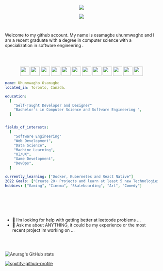  <p align = "center" >
<img src="https://capsule-render.vercel.app/api?type=waving&color=auto&height=200&section=header&text=Hello&fontSize=90" />
</p>  

<!-- for reference on how to get header https://github.com/kyechan99/capsule-render-->



<p  height = "100" align = "center" width="500" height="500">
  <img  src="https://img.etimg.com/thumb/msid-84146083,width-1015,height-761,imgsize-638053,resizemode-8,quality-100/prime/technology-and-startups/booting-up-developer-economy-how-tech-startups-are-helping-coders-build-and-test-software-faster.jpg"/>
</p>


<!--
**OsamagbeMichael/OsamagbeMichael** is a ✨ _special_ ✨ repository because its `README.md` (this file) appears on your GitHub profile.

Here are some ideas to get you started:-->
<Br>

Welcome to my github account. My name is osamagbe uhunmwagho and I am a recent graduate with a degree in computer science with a specialization in software engineering . 

<Br><Br>









<p float = "left" align = "center">

  <img height="30" src="https://camo.githubusercontent.com/370d38fc5644d76a1e4866a6c46be390616758c449ec0daff7ee15e429b165bd/68747470733a2f2f696d672e736869656c64732e696f2f62616467652f2d507974686f6e2d3938623938323f7374796c653d666f722d7468652d6261646765266c6f676f3d707974686f6e266c6f676f436f6c6f723d393862393832266c6162656c436f6c6f723d323832383238"/>

  <img height="30" src="https://camo.githubusercontent.com/455be3a3fb7c8df894c8c03946ad019f6db5c5ebf84c64a603c9c00e035b9615/68747470733a2f2f696d672e736869656c64732e696f2f62616467652f2d48544d4c2d6335383534353f7374796c653d666f722d7468652d6261646765266c6f676f3d68746d6c35266c6f676f436f6c6f723d633538353435266c6162656c436f6c6f723d323832383238"/>



  <img height="30" src="https://camo.githubusercontent.com/2b611e1ab857eca8085e93215e73252db92763688fedf2ab109090fef1126477/68747470733a2f2f696d672e736869656c64732e696f2f62616467652f2d4a6176615363726970742d70696e6b3f7374796c653d666f722d7468652d6261646765266c6f676f3d6a617661736372697074266c6f676f436f6c6f723d70696e6b266c6162656c436f6c6f723d323832383238"/>
  
  <img height = "30" src = "https://camo.githubusercontent.com/810e1305d235476d80aea5493a13990c7df48ae8a57d7927ed0309e38b59bb91/68747470733a2f2f696d672e736869656c64732e696f2f62616467652f2d4a6176612d7265643f7374796c653d666f722d7468652d6261646765266c6f676f3d6a617661266c6f676f436f6c6f723d726564266c6162656c436f6c6f723d323832383238"/>

  
   <img height="30" src="https://camo.githubusercontent.com/77c0e2ea30c0becaff29f0af5c4c95daec02be00dd521b6025717cb52197ab8e/68747470733a2f2f696d672e736869656c64732e696f2f62616467652f2d556e69747933442d626c61636b3f7374796c653d666f722d7468652d6261646765266c6f676f3d756e697479266c6f676f436f6c6f723d626c61636b266c6162656c436f6c6f723d323832383238"/>
 
 
 
 <img height="30" src="https://camo.githubusercontent.com/e1984d8d406563001da65c1a4fab93646e64de1bc15fe307a7482645a3c5668d/68747470733a2f2f696d672e736869656c64732e696f2f62616467652f2d432b2b2d79656c6c6f773f7374796c653d666f722d7468652d6261646765266c6f676f3d63706c7573706c7573266c6f676f436f6c6f723d79656c6c6f77266c6162656c436f6c6f723d323832383238"/>
   
   <img height="30" src="https://camo.githubusercontent.com/5f9e6304b5da7495b26f42f7a9f20988988d1e1408a9395dbeb68485668ff1f5/68747470733a2f2f696d672e736869656c64732e696f2f62616467652f2d4d6f6e676f44422d677265656e3f7374796c653d666f722d7468652d6261646765266c6f676f3d6d6f6e676f6462266c6f676f436f6c6f723d677265656e266c6162656c436f6c6f723d323832383238"/>
   
   <img height="30" src="https://camo.githubusercontent.com/e21500250babee0284299e184a65dce2ab2580624a58129bf5f4f85e7a325424/68747470733a2f2f696d672e736869656c64732e696f2f62616467652f2d4769742d707572706c653f7374796c653d666f722d7468652d6261646765266c6f676f3d676974266c6f676f436f6c6f723d707572706c65266c6162656c436f6c6f723d323832383238"/>
   
   <img height="30" src="https://camo.githubusercontent.com/2aafa5254fbf96ccaa57e88fffcfa360f36a70927700c31cee5957193ee384bd/68747470733a2f2f696d672e736869656c64732e696f2f62616467652f2d432532332d626c75653f7374796c653d666f722d7468652d6261646765266c6f676f3d637368617270266c6f676f436f6c6f723d626c7565266c6162656c436f6c6f723d323832383238"/>
   
   <img height="30" src="https://camo.githubusercontent.com/e1984d8d406563001da65c1a4fab93646e64de1bc15fe307a7482645a3c5668d/68747470733a2f2f696d672e736869656c64732e696f2f62616467652f2d432b2b2d79656c6c6f773f7374796c653d666f722d7468652d6261646765266c6f676f3d63706c7573706c7573266c6f676f436f6c6f723d79656c6c6f77266c6162656c436f6c6f723d323832383238"/>
   
   <img height="30" src="https://camo.githubusercontent.com/68cbb65d5346411b95e202da75462af96e88eda64abcffc1ad62de9a6d2e2eb4/68747470733a2f2f696d672e736869656c64732e696f2f62616467652f2d52656163742d626c75653f7374796c653d666f722d7468652d6261646765266c6f676f3d7265616374266c6f676f436f6c6f723d626c7565266c6162656c436f6c6f723d323832383238"/>
   
   <img height="30" src="https://camo.githubusercontent.com/455be3a3fb7c8df894c8c03946ad019f6db5c5ebf84c64a603c9c00e035b9615/68747470733a2f2f696d672e736869656c64732e696f2f62616467652f2d48544d4c2d6335383534353f7374796c653d666f722d7468652d6261646765266c6f676f3d68746d6c35266c6f676f436f6c6f723d633538353435266c6162656c436f6c6f723d323832383238"/>
   
  
  
 
</p>


```yaml
name: Uhunmwagho Osamagbe
located_in: Toronto, Canada.

education:
  [
    "Self-Taught Developer and Designer"
    "Bachelor's in Computer Science and Software Engineering ",
  ]


fields_of_interests:
  [
    "Software Engineering"
    "Web Development",
    "Data Science",
    "Machine Learning",
    "UI/UX",
    "Game Development",
    "DevOps",
  ]

currently_learning: ["Docker, Kubernetes and React Native"]
2022 Goals: ["Create 20+ Projects and learn at least 5 new Technologies."]
hobbies: ["Gaming", "Cinema", "Skateboarding", "Art", "Comedy"]
```





<Br><Br><Br><Br>


- 🤔 I’m looking for help with getting better at leetcode problems  ...
- 💬 Ask me about ANYTHING, it could be my experience or  the most recent project im working on ...


<Br><Br>


![Anurag's GitHub stats](https://github-readme-stats.vercel.app/api?username=OsamagbeMichael&show_icons=true&theme=radical)



<!--  Spotify link -->


[![spotify-github-profile](https://spotify-github-profile.vercel.app/api/view?uid=qab6zos26w0zyo0dedgtli0r7&cover_image=true&theme=default)](https://spotify-github-profile.vercel.app/api/view?uid=qab6zos26w0zyo0dedgtli0r7&redirect=true)



